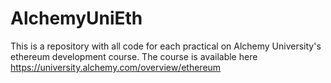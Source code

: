 # AlchemyUniEth
This is a repository with all code for each practical on Alchemy University's ethereum development course. The course is available here https://university.alchemy.com/overview/ethereum
